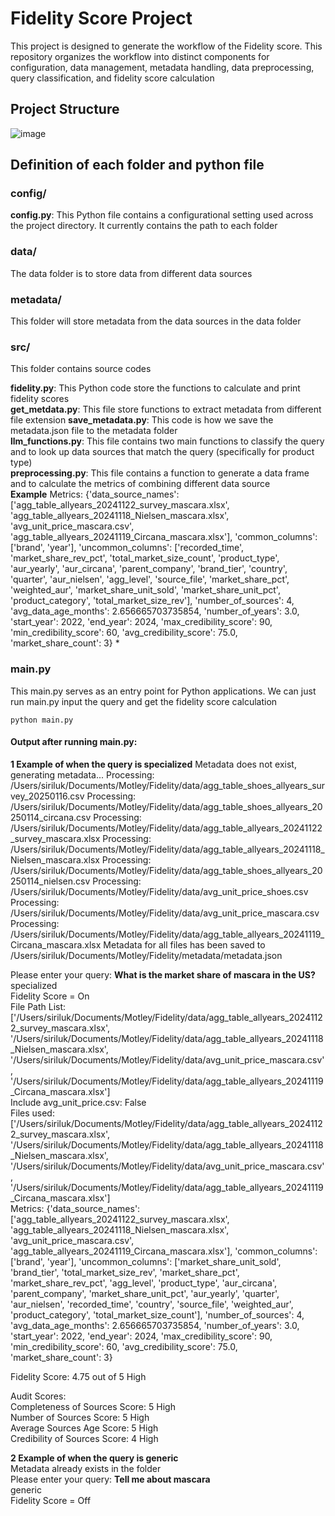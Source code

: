 

# Fidelity Score Project

This project is designed to generate the workflow of the Fidelity score. This repository organizes the workflow into distinct components for configuration, data management, metadata handling, data preprocessing, query classification, and fidelity score calculation

## Project Structure

![image](https://github.com/user-attachments/assets/e264c1cd-6b5d-451c-acb7-538bd8406a61)


## Definition of each folder and python file

### config/
**config.py**: This Python file contains a configurational setting used across the project directory. It currently contains the path to each folder


### data/
The data folder is to store data from different data sources


### metadata/
This folder will store metadata from the data sources in the data folder


### src/
This folder contains source codes   

**fidelity.py**: This Python code store the functions to calculate and print fidelity scores  
**get_metdata.py**: This file store functions to extract metadata from different file extension
**save_metadata.py**: This code is how we save the metadata.json file to the metadata folder  
**llm_functions.py**: This file contains two main functions to classify the query and to look up data sources that match the query (specifically for product type)  
**preprocessing.py**: This file contains a function to generate a data frame and to calculate the metrics of combining different data source  
                **Example** 
                Metrics: {'data_source_names': ['agg_table_allyears_20241122_survey_mascara.xlsx', 'agg_table_allyears_20241118_Nielsen_mascara.xlsx', 'avg_unit_price_mascara.csv', 'agg_table_allyears_20241119_Circana_mascara.xlsx'], 'common_columns': ['brand', 'year'], 'uncommon_columns': ['recorded_time', 'market_share_rev_pct', 'total_market_size_count', 'product_type', 'aur_yearly', 'aur_circana', 'parent_company', 'brand_tier', 'country', 'quarter', 'aur_nielsen', 'agg_level', 'source_file', 'market_share_pct', 'weighted_aur', 'market_share_unit_sold', 'market_share_unit_pct', 'product_category', 'total_market_size_rev'], 'number_of_sources': 4, 'avg_data_age_months': 2.656665703735854, 'number_of_years': 3.0, 'start_year': 2022, 'end_year': 2024, 'max_credibility_score': 90, 'min_credibility_score': 60, 'avg_credibility_score': 75.0, 'market_share_count': 3}  *


### main.py

This main.py serves as an entry point for Python applications. We can just run main.py input the query and get the fidelity score calculation

    python main.py 

#### Output after running main.py:  

**1 Example of when the query is specialized**
Metadata does not exist, generating metadata...
Processing: /Users/siriluk/Documents/Motley/Fidelity/data/agg_table_shoes_allyears_survey_20250116.csv
Processing: /Users/siriluk/Documents/Motley/Fidelity/data/agg_table_shoes_allyears_20250114_circana.csv
Processing: /Users/siriluk/Documents/Motley/Fidelity/data/agg_table_allyears_20241122_survey_mascara.xlsx
Processing: /Users/siriluk/Documents/Motley/Fidelity/data/agg_table_allyears_20241118_Nielsen_mascara.xlsx
Processing: /Users/siriluk/Documents/Motley/Fidelity/data/agg_table_shoes_allyears_20250114_nielsen.csv
Processing: /Users/siriluk/Documents/Motley/Fidelity/data/avg_unit_price_shoes.csv
Processing: /Users/siriluk/Documents/Motley/Fidelity/data/avg_unit_price_mascara.csv
Processing: /Users/siriluk/Documents/Motley/Fidelity/data/agg_table_allyears_20241119_Circana_mascara.xlsx
Metadata for all files has been saved to /Users/siriluk/Documents/Motley/Fidelity/metadata/metadata.json

Please enter your query: **What is the market share of mascara in the US?**\
specialized\
Fidelity Score = On\
File Path List: ['/Users/siriluk/Documents/Motley/Fidelity/data/agg_table_allyears_20241122_survey_mascara.xlsx', '/Users/siriluk/Documents/Motley/Fidelity/data/agg_table_allyears_20241118_Nielsen_mascara.xlsx', '/Users/siriluk/Documents/Motley/Fidelity/data/avg_unit_price_mascara.csv', '/Users/siriluk/Documents/Motley/Fidelity/data/agg_table_allyears_20241119_Circana_mascara.xlsx']\
Include avg_unit_price.csv: False\
Files used: ['/Users/siriluk/Documents/Motley/Fidelity/data/agg_table_allyears_20241122_survey_mascara.xlsx', '/Users/siriluk/Documents/Motley/Fidelity/data/agg_table_allyears_20241118_Nielsen_mascara.xlsx', '/Users/siriluk/Documents/Motley/Fidelity/data/avg_unit_price_mascara.csv', '/Users/siriluk/Documents/Motley/Fidelity/data/agg_table_allyears_20241119_Circana_mascara.xlsx']\
Metrics: {'data_source_names': ['agg_table_allyears_20241122_survey_mascara.xlsx', 'agg_table_allyears_20241118_Nielsen_mascara.xlsx', 'avg_unit_price_mascara.csv', 'agg_table_allyears_20241119_Circana_mascara.xlsx'], 'common_columns': ['brand', 'year'], 'uncommon_columns': ['market_share_unit_sold', 'brand_tier', 'total_market_size_rev', 'market_share_pct', 'market_share_rev_pct', 'agg_level', 'product_type', 'aur_circana', 'parent_company', 'market_share_unit_pct', 'aur_yearly', 'quarter', 'aur_nielsen', 'recorded_time', 'country', 'source_file', 'weighted_aur', 'product_category', 'total_market_size_count'], 'number_of_sources': 4, 'avg_data_age_months': 2.656665703735854, 'number_of_years': 3.0, 'start_year': 2022, 'end_year': 2024, 'max_credibility_score': 90, 'min_credibility_score': 60, 'avg_credibility_score': 75.0, 'market_share_count': 3}

Fidelity Score: 4.75 out of 5 High

Audit Scores:  
Completeness of Sources Score: 5 High  
Number of Sources Score: 5 High  
Average Sources Age Score: 5 High  
Credibility of Sources Score: 4 High


**2 Example of when the query is generic**  
Metadata already exists in the folder  
Please enter your query: **Tell me about mascara**  
generic  
Fidelity Score = Off

